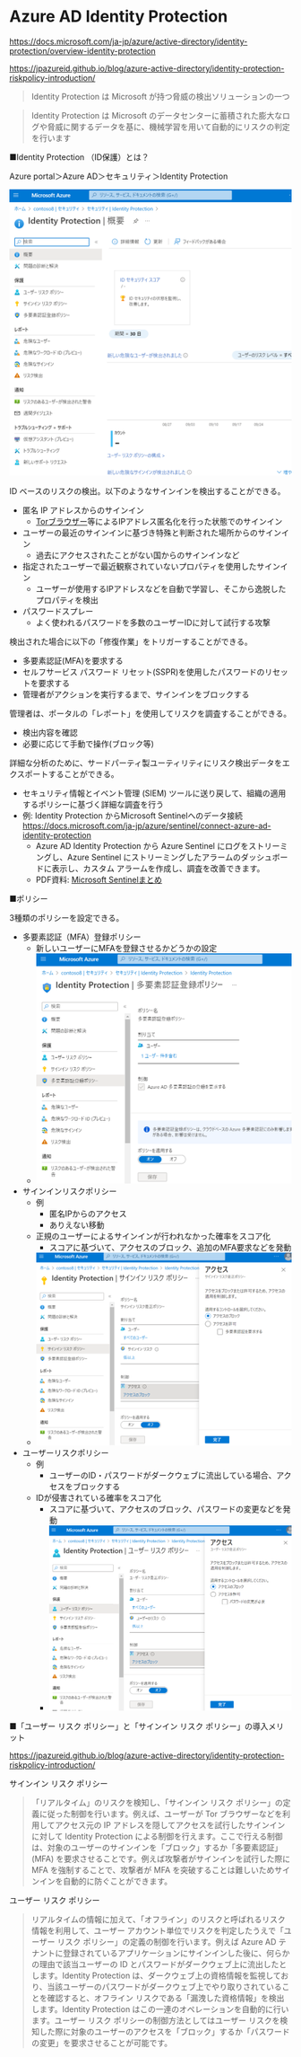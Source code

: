 # Azure AD Identity Protection

https://docs.microsoft.com/ja-jp/azure/active-directory/identity-protection/overview-identity-protection

https://jpazureid.github.io/blog/azure-active-directory/identity-protection-riskpolicy-introduction/

> Identity Protection は Microsoft が持つ脅威の検出ソリューションの一つ

> Identity Protection は Microsoft のデータセンターに蓄積された膨大なログや脅威に関するデータを基に、機械学習を用いて自動的にリスクの判定を行います

■Identity Protection （ID保護）とは？

Azure portal＞Azure AD＞セキュリティ＞Identity Protection

![](images/ss-2022-09-26-00-17-39.png)

ID ベースのリスクの検出。以下のようなサインインを検出することができる。

- 匿名 IP アドレスからのサインイン
  - [Torブラウザー](https://www.torproject.org/)等によるIPアドレス匿名化を行った状態でのサインイン
- ユーザーの最近のサインインに基づき特殊と判断された場所からのサインイン
  - 過去にアクセスされたことがない国からのサインインなど
- 指定されたユーザーで最近観察されていないプロパティを使用したサインイン
  - ユーザーが使用するIPアドレスなどを自動で学習し、そこから逸脱したプロパティを検出
- パスワードスプレー
  - よく使われるパスワードを多数のユーザーIDに対して試行する攻撃

検出された場合に以下の「修復作業」をトリガーすることができる。

- 多要素認証(MFA)を要求する
- セルフサービス パスワード リセット(SSPR)を使用したパスワードのリセットを要求する
- 管理者がアクションを実行するまで、サインインをブロックする

管理者は、ポータルの「レポート」を使用してリスクを調査することができる。

- 検出内容を確認
- 必要に応じて手動で操作(ブロック等)

詳細な分析のために、サードパーティ製ユーティリティにリスク検出データをエクスポートすることができる。

- セキュリティ情報とイベント管理 (SIEM) ツールに送り戻して、組織の適用するポリシーに基づく詳細な調査を行う
- 例: Identity Protection からMicrosoft Sentinelへのデータ接続
https://docs.microsoft.com/ja-jp/azure/sentinel/connect-azure-ad-identity-protection
  - Azure AD Identity Protection から Azure Sentinel にログをストリーミングし、Azure Sentinel にストリーミングしたアラームのダッシュボードに表示し、カスタム アラームを作成し、調査を改善できます。
  - PDF資料: [Microsoft Sentinelまとめ](../pdf/mod4/Microsoft%20Sentinel%20まとめ.pdf)

■ポリシー

3種類のポリシーを設定できる。

- 多要素認証（MFA）登録ポリシー
  - 新しいユーザーにMFAを登録させるかどうかの設定
  - ![](images/ss-2022-09-26-00-26-12.png)
- サインインリスクポリシー
  - 例
    - 匿名IPからのアクセス
    - ありえない移動
  - 正規のユーザーによるサインインが行われなかった確率をスコア化
    - スコアに基づいて、アクセスのブロック、追加のMFA要求などを発動
  - ![](images/ss-2022-09-26-00-25-54.png)
- ユーザーリスクポリシー
  - 例
    - ユーザーのID・パスワードがダークウェブに流出している場合、アクセスをブロックする
  - IDが侵害されている確率をスコア化
    - スコアに基づいて、アクセスのブロック、パスワードの変更などを発動
    - ![](images/ss-2022-09-26-00-25-23.png)

■「ユーザー リスク ポリシー」と「サインイン リスク ポリシー」の導入メリット

https://jpazureid.github.io/blog/azure-active-directory/identity-protection-riskpolicy-introduction/

サインイン リスク ポリシー

> 「リアルタイム」のリスクを検知し、「サインイン リスク ポリシー」の定義に従った制御を行います。例えば、ユーザーが Tor ブラウザーなどを利用してアクセス元の IP アドレスを隠してアクセスを試行したサインインに対して Identity Protection による制御を行えます。ここで行える制御は、対象のユーザーのサインインを「ブロック」するか「多要素認証」 (MFA) を要求させることです。例えば攻撃者がサインインを試行した際に MFA を強制することで、攻撃者が MFA を突破することは難しいためサインインを自動的に防ぐことができます。

ユーザー リスク ポリシー

> リアルタイムの情報に加えて、「オフライン」のリスクと呼ばれるリスク情報を利用して、ユーザー アカウント単位でリスクを判定したうえで「ユーザー リスク ポリシー」の定義の制御を行います。例えば Azure AD テナントに登録されているアプリケーションにサインインした後に、何らかの理由で該当ユーザーの ID とパスワードがダークウェブ上に流出したとします。Identity Protection は、ダークウェブ上の資格情報を監視しており、当該ユーザーのパスワードがダークウェブ上でやり取りされていることを確認すると、オフライン リスクである「漏洩した資格情報」を検出します。Identity Protection はこの一連のオペレーションを自動的に行います。ユーザー リスク ポリシーの制御方法としてはユーザー リスクを検知した際に対象のユーザーのアクセスを「ブロック」するか「パスワードの変更」を要求させることが可能です。

